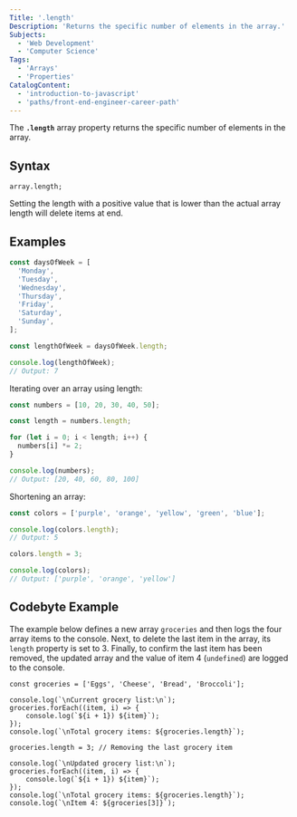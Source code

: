 ```yaml
---
Title: '.length'
Description: 'Returns the specific number of elements in the array.'
Subjects:
  - 'Web Development'
  - 'Computer Science'
Tags:
  - 'Arrays'
  - 'Properties'
CatalogContent:
  - 'introduction-to-javascript'
  - 'paths/front-end-engineer-career-path'
---
```


The **`.length`** array property returns the specific number of elements in the array.

## Syntax

```pseudo
array.length;
```

Setting the length with a positive value that is lower than the actual array length will delete items at end.

## Examples

```js
const daysOfWeek = [
  'Monday',
  'Tuesday',
  'Wednesday',
  'Thursday',
  'Friday',
  'Saturday',
  'Sunday',
];

const lengthOfWeek = daysOfWeek.length;

console.log(lengthOfWeek);
// Output: 7
```

Iterating over an array using length:

```js
const numbers = [10, 20, 30, 40, 50];

const length = numbers.length;

for (let i = 0; i < length; i++) {
  numbers[i] *= 2;
}

console.log(numbers);
// Output: [20, 40, 60, 80, 100]
```

Shortening an array:

```js
const colors = ['purple', 'orange', 'yellow', 'green', 'blue'];

console.log(colors.length);
// Output: 5

colors.length = 3;

console.log(colors);
// Output: ['purple', 'orange', 'yellow']
```

## Codebyte Example

The example below defines a new array `groceries` and then logs the four array items to the console. Next, to delete the last item in the array, its `length` property is set to 3. Finally, to confirm the last item has been removed, the updated array and the value of item 4 (`undefined`) are logged to the console.

```codebyte/javascript
const groceries = ['Eggs', 'Cheese', 'Bread', 'Broccoli'];

console.log(`\nCurrent grocery list:\n`);
groceries.forEach((item, i) => {
    console.log(`${i + 1}) ${item}`);
});
console.log(`\nTotal grocery items: ${groceries.length}`);

groceries.length = 3; // Removing the last grocery item

console.log(`\nUpdated grocery list:\n`);
groceries.forEach((item, i) => {
    console.log(`${i + 1}) ${item}`);
});
console.log(`\nTotal grocery items: ${groceries.length}`);
console.log(`\nItem 4: ${groceries[3]}`);
```
